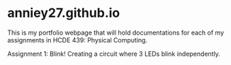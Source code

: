 # anniey27.github.io

This is my portfolio webpage that will hold documentations for each of my assignments in HCDE 439: Physical Computing.

Assignment 1: Blink! Creating a circuit where 3 LEDs blink independently.
